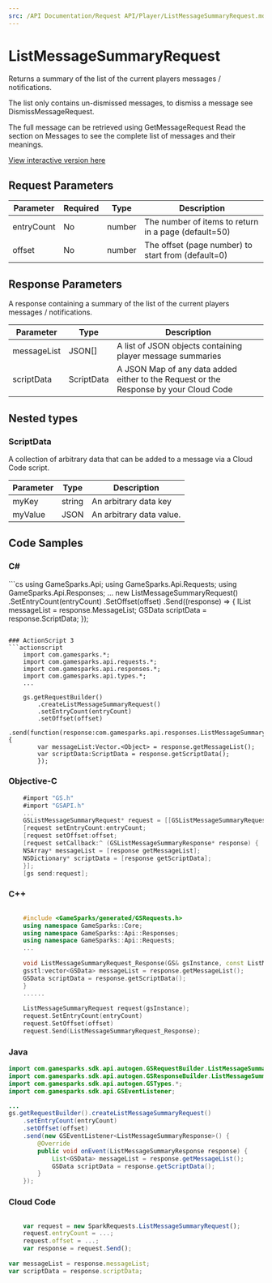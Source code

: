 ```yaml
---
src: /API Documentation/Request API/Player/ListMessageSummaryRequest.md
---
```


# ListMessageSummaryRequest


Returns a summary of the list of the current players messages / notifications.

The list only contains un-dismissed messages, to dismiss a message see DismissMessageRequest.

The full message can be retrieved using GetMessageRequest Read the section on Messages to see the complete list of messages and their meanings.


<a href="https://api.gamesparks.net/#listmessagesummaryrequest" target="_gsapi">View interactive version here</a>

## Request Parameters

Parameter | Required | Type | Description
--------- | -------- | ---- | -----------
entryCount | No | number | The number of items to return in a page (default=50)
offset | No | number | The offset (page number) to start from (default=0)

## Response Parameters


A response containing  a summary of the list of the current players messages / notifications.

Parameter | Type | Description
--------- | ---- | -----------
messageList | JSON[] | A list of JSON objects containing player message summaries
scriptData | ScriptData | A JSON Map of any data added either to the Request or the Response by your Cloud Code

## Nested types

### ScriptData

A collection of arbitrary data that can be added to a message via a Cloud Code script.

Parameter | Type | Description
--------- | ---- | -----------
myKey | string | An arbitrary data key
myValue | JSON | An arbitrary data value.


## Code Samples

<h3>C#</h3>
```cs
	using GameSparks.Api;
	using GameSparks.Api.Requests;
	using GameSparks.Api.Responses;
	...
	new ListMessageSummaryRequest()
		.SetEntryCount(entryCount)
		.SetOffset(offset)
		.Send((response) => {
		IList<GSData> messageList = response.MessageList; 
		GSData scriptData = response.ScriptData; 
		});

```

### ActionScript 3
```actionscript
	import com.gamesparks.*;
	import com.gamesparks.api.requests.*;
	import com.gamesparks.api.responses.*;
	import com.gamesparks.api.types.*;
	...
	
	gs.getRequestBuilder()
	    .createListMessageSummaryRequest()
		.setEntryCount(entryCount)
		.setOffset(offset)
		.send(function(response:com.gamesparks.api.responses.ListMessageSummaryResponse):void {
		var messageList:Vector.<Object> = response.getMessageList(); 
		var scriptData:ScriptData = response.getScriptData(); 
		});

```

### Objective-C
```objectivec
	#import "GS.h"
	#import "GSAPI.h"
	...
	GSListMessageSummaryRequest* request = [[GSListMessageSummaryRequest alloc] init];
	[request setEntryCount:entryCount;
	[request setOffset:offset;
	[request setCallback:^ (GSListMessageSummaryResponse* response) {
	NSArray* messageList = [response getMessageList]; 
	NSDictionary* scriptData = [response getScriptData]; 
	}];
	[gs send:request];

```

### C++
```cpp

	#include <GameSparks/generated/GSRequests.h>
	using namespace GameSparks::Core;
	using namespace GameSparks::Api::Responses;
	using namespace GameSparks::Api::Requests;
	...
	
	void ListMessageSummaryRequest_Response(GS& gsInstance, const ListMessageSummaryResponse& response) {
	gsstl:vector<GSData> messageList = response.getMessageList(); 
	GSData scriptData = response.getScriptData(); 
	}
	......
	
	ListMessageSummaryRequest request(gsInstance);
	request.SetEntryCount(entryCount)
	request.SetOffset(offset)
	request.Send(ListMessageSummaryRequest_Response);
```

### Java
```java
import com.gamesparks.sdk.api.autogen.GSRequestBuilder.ListMessageSummaryRequest;
import com.gamesparks.sdk.api.autogen.GSResponseBuilder.ListMessageSummaryResponse;
import com.gamesparks.sdk.api.autogen.GSTypes.*;
import com.gamesparks.sdk.api.GSEventListener;

...
gs.getRequestBuilder().createListMessageSummaryRequest()
	.setEntryCount(entryCount)
	.setOffset(offset)
	.send(new GSEventListener<ListMessageSummaryResponse>() {
		@Override
		public void onEvent(ListMessageSummaryResponse response) {
			List<GSData> messageList = response.getMessageList(); 
			GSData scriptData = response.getScriptData(); 
		}
	});

```

### Cloud Code
```javascript

	var request = new SparkRequests.ListMessageSummaryRequest();
	request.entryCount = ...;
	request.offset = ...;
	var response = request.Send();
	
var messageList = response.messageList; 
var scriptData = response.scriptData; 
```


